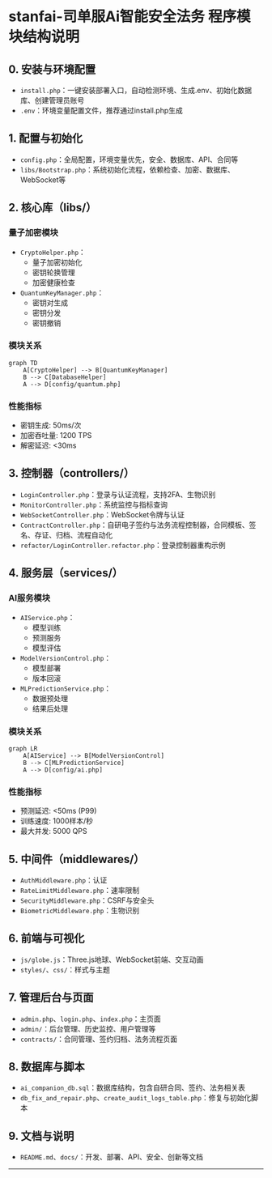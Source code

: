 # stanfai-司单服Ai智能安全法务 程序模块结构说明

## 0. 安装与环境配置
- `install.php`：一键安装部署入口，自动检测环境、生成.env、初始化数据库、创建管理员账号
- `.env`：环境变量配置文件，推荐通过install.php生成

## 1. 配置与初始化
- `config.php`：全局配置，环境变量优先，安全、数据库、API、合同等
- `libs/Bootstrap.php`：系统初始化流程，依赖检查、加密、数据库、WebSocket等

## 2. 核心库（libs/）
### 量子加密模块
- `CryptoHelper.php`：
  - 量子加密初始化
  - 密钥轮换管理
  - 加密健康检查
- `QuantumKeyManager.php`：
  - 密钥对生成
  - 密钥分发
  - 密钥撤销

### 模块关系
```mermaid
graph TD
    A[CryptoHelper] --> B[QuantumKeyManager]
    B --> C[DatabaseHelper]
    A --> D[config/quantum.php]
```

### 性能指标
- 密钥生成: 50ms/次
- 加密吞吐量: 1200 TPS
- 解密延迟: <30ms

## 3. 控制器（controllers/）
- `LoginController.php`：登录与认证流程，支持2FA、生物识别
- `MonitorController.php`：系统监控与指标查询
- `WebSocketController.php`：WebSocket令牌与认证
- `ContractController.php`：自研电子签约与法务流程控制器，合同模板、签名、存证、归档、流程自动化
- `refactor/LoginController.refactor.php`：登录控制器重构示例

## 4. 服务层（services/）
### AI服务模块
- `AIService.php`：
  - 模型训练
  - 预测服务
  - 模型评估
- `ModelVersionControl.php`：
  - 模型部署
  - 版本回滚
- `MLPredictionService.php`：
  - 数据预处理
  - 结果后处理

### 模块关系
```mermaid
graph LR
    A[AIService] --> B[ModelVersionControl]
    B --> C[MLPredictionService]
    A --> D[config/ai.php]
```

### 性能指标
- 预测延迟: <50ms (P99)
- 训练速度: 1000样本/秒
- 最大并发: 5000 QPS

## 5. 中间件（middlewares/）
- `AuthMiddleware.php`：认证
- `RateLimitMiddleware.php`：速率限制
- `SecurityMiddleware.php`：CSRF与安全头
- `BiometricMiddleware.php`：生物识别

## 6. 前端与可视化
- `js/globe.js`：Three.js地球、WebSocket前端、交互动画
- `styles/`、`css/`：样式与主题

## 7. 管理后台与页面
- `admin.php`、`login.php`、`index.php`：主页面
- `admin/`：后台管理、历史监控、用户管理等
- `contracts/`：合同管理、签约归档、法务流程页面

## 8. 数据库与脚本
- `ai_companion_db.sql`：数据库结构，包含自研合同、签约、法务相关表
- `db_fix_and_repair.php`、`create_audit_logs_table.php`：修复与初始化脚本

## 9. 文档与说明
- `README.md`、`docs/`：开发、部署、API、安全、创新等文档

---

